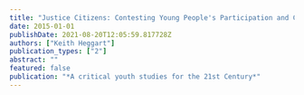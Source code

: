 ```yaml
---
title: "Justice Citizens: Contesting Young People's Participation and Citizenship at the Start of the 21st Century"
date: 2015-01-01
publishDate: 2021-08-20T12:05:59.817728Z
authors: ["Keith Heggart"]
publication_types: ["2"]
abstract: ""
featured: false
publication: "*A critical youth studies for the 21st Century*"
---
```


